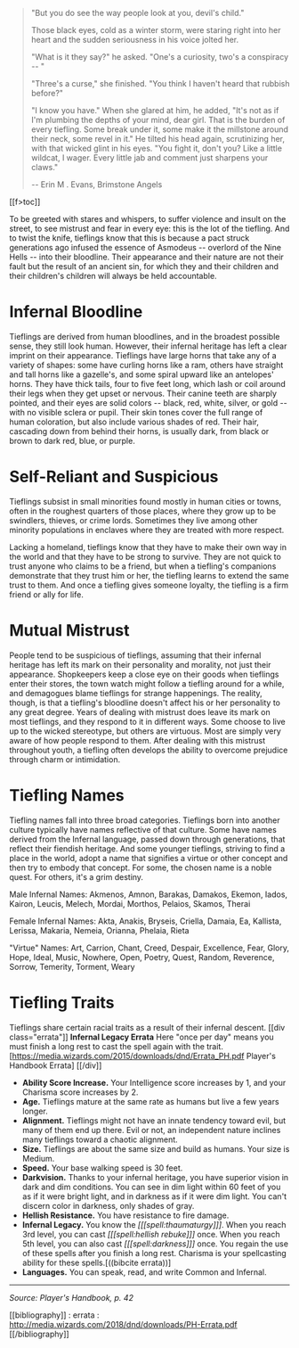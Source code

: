 > "But you do see the way people look at you, devil's child."
> 
> Those black eyes, cold as a winter storm, were staring right into her heart and the sudden seriousness in his voice jolted her.
> 
> "What is it they say?" he asked. "One's a curiosity, two's a conspiracy -- "
> 
> "Three's a curse," she finished. "You think I haven't heard that rubbish before?"
> 
> "I know you have." When she glared at him, he added, "It's not as if I'm plumbing the depths of your mind, dear girl. That is the burden of every tiefling. Some break under it, some make it the millstone around their neck, some revel in it." He tilted his head again, scrutinizing her, with that wicked glint in his eyes. "You fight it, don't you? Like a little wildcat, I wager. Every little jab and comment just sharpens your claws."
> 
> -- Erin M . Evans, Brimstone Angels

[[f>toc]]

To be greeted with stares and whispers, to suffer violence and insult on the street, to see mistrust and fear in every eye: this is the lot of the tiefling. And to twist the knife, tieflings know that this is because a pact struck generations ago infused the essence of Asmodeus -- overlord of the Nine Hells -- into their bloodline. Their appearance and their nature are not their fault but the result of an ancient sin, for which they and their children and their children's children
will always be held accountable.

# Infernal Bloodline

Tieflings are derived from human bloodlines, and in the broadest possible sense, they still look human. However, their infernal heritage has left a clear imprint on their appearance. Tieflings have large horns that take any of a variety of shapes: some have curling horns like a ram, others have straight and tall horns like a gazelle's, and some spiral upward like an antelopes' horns. They have thick tails, four to five feet long, which lash or coil around their legs when they get upset or nervous. Their canine teeth are sharply pointed, and their eyes are solid colors -- black, red, white, silver, or gold -- with no visible sclera or pupil. Their skin tones cover the full range of human coloration, but also include various
shades of red. Their hair, cascading down from behind their horns, is usually dark, from black or brown to dark red, blue, or purple.

# Self-Reliant and Suspicious

Tieflings subsist in small minorities found mostly in human cities or towns, often in the roughest quarters of those places, where they grow up to be swindlers, thieves, or crime lords. Sometimes they live among other minority populations in enclaves where they are treated with more respect.

Lacking a homeland, tieflings know that they have to make their own way in the world and that they have to be strong to survive. They are not quick to trust anyone who claims to be a friend, but when a tiefling's companions demonstrate that they trust him or her, the tiefling learns to extend the same trust to them. And once a tiefling gives someone loyalty, the tiefling is a firm friend or ally for life.

# Mutual Mistrust

People tend to be suspicious of tieflings, assuming that their infernal heritage has left its mark on their personality and morality, not just their appearance. Shopkeepers keep a close eye on their goods when tieflings enter their stores, the town watch might follow a tiefling around for a while, and demagogues blame tieflings for strange happenings. The reality, though, is that a tiefling's bloodline doesn't affect his or her personality to any great degree. Years of dealing with mistrust does leave its mark on most tieflings, and they respond to it in different ways. Some choose to live up to the wicked stereotype, but others are virtuous. Most are simply very aware of how people respond to them. After dealing with this mistrust throughout youth, a tiefling often develops the ability to overcome prejudice through charm or intimidation.

# Tiefling Names

Tiefling names fall into three broad categories. Tieflings born into another culture typically have names reflective of that culture. Some have names derived from the Infernal language, passed down through generations, that reflect their fiendish heritage. And some younger tieflings, striving to find a place in the world, adopt a name that signifies a virtue or other concept and then try to embody that concept. For some, the chosen name is a noble quest. For others, it's a grim destiny.

Male Infernal Names: Akmenos, Amnon, Barakas, Damakos, Ekemon, Iados, Kairon, Leucis, Melech, Mordai, Morthos, Pelaios, Skamos, Therai

Female Infernal Names: Akta, Anakis, Bryseis, Criella, Damaia, Ea, Kallista, Lerissa, Makaria, Nemeia, Orianna, Phelaia, Rieta

"Virtue" Names: Art, Carrion, Chant, Creed, Despair, Excellence, Fear, Glory, Hope, Ideal, Music, Nowhere, Open, Poetry, Quest, Random, Reverence, Sorrow, Temerity, Torment, Weary

# Tiefling Traits

Tieflings share certain racial traits as a result of their infernal descent.
[[div class="errata"]]
**Infernal Legacy Errata**
Here "once per day" means you must finish a long rest to cast the spell again with the trait.
[https://media.wizards.com/2015/downloads/dnd/Errata_PH.pdf Player's Handbook Errata]
[[/div]]
* **Ability Score Increase.** Your Intelligence score increases by 1, and your Charisma score increases by 2.
* **Age.** Tieflings mature at the same rate as humans but live a few years longer.
* **Alignment.** Tieflings might not have an innate tendency toward evil, but many of them end up there. Evil or not, an independent nature inclines many tieflings toward a chaotic alignment.
* **Size.** Tieflings are about the same size and build as humans. Your size is Medium.
* **Speed.** Your base walking speed is 30 feet.
* **Darkvision.** Thanks to your infernal heritage, you have superior vision in dark and dim conditions. You can see in dim light within 60 feet of you as if it were bright light, and in darkness as if it were dim light. You can't discern color in darkness, only shades of gray.
* **Hellish Resistance.** You have resistance to fire damage.
* **Infernal Legacy.** You know the *[[[spell:thaumaturgy]]]*. When you reach 3rd level, you can cast *[[[spell:hellish rebuke]]]* once. When you reach 5th level, you can also cast *[[[spell:darkness]]]* once. You regain the use of these spells after you finish a long rest. Charisma is your spellcasting ability for these spells.[((bibcite errata))]
* **Languages.** You can speak, read, and write Common and Infernal.

----

*Source: Player's Handbook, p. 42*

[[bibliography]]
: errata : http://media.wizards.com/2018/dnd/downloads/PH-Errata.pdf
[[/bibliography]]